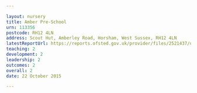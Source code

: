 ```yaml
---

layout: nursery
title: Amber Pre-School
urn: 113356
postcode: RH12 4LN
address: Scout Hut, Amberley Road, Horsham, West Sussex, RH12 4LN
latestReportUrl: https://reports.ofsted.gov.uk/provider/files/2521437/urn/113356.pdf
teaching: 2
development: 2
leadership: 2
outcomes: 2
overall: 2
date: 22 October 2015

---
```

